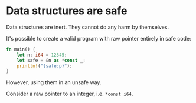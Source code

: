# Data structures are safe

Data structures are inert. They cannot do any harm by themselves.

It's possible to create a valid program with raw pointer entirely in safe code:

```rust
fn main() {
    let n: i64 = 12345;
    let safe = &n as *const _;
    println!("{safe:p}");
}
```

However, using them in an unsafe way.

Consider a raw pointer to an integer, i.e. `*const i64`.